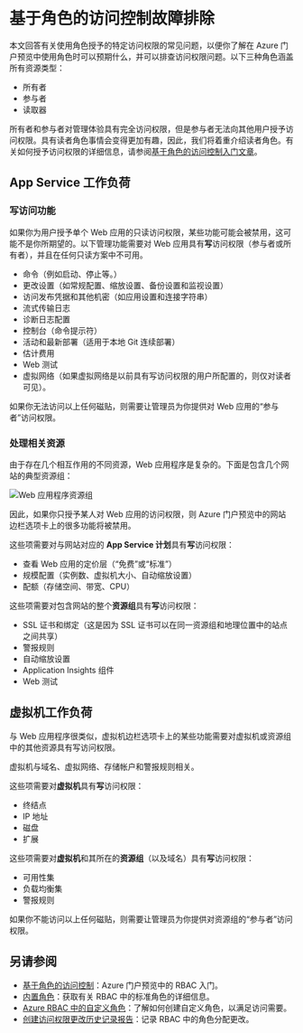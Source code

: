 <properties
    pageTitle="对 Azure RBAC 进行故障排除 | Azure"
    description="获取有关基于角色的访问控制资源问题或疑问的帮助。"
    services="azure-portal"
    documentationcenter="na"
    author="kgremban"
    manager="femila"
    editor="" />
<tags
    ms.assetid="df42cca2-02d6-4f3c-9d56-260e1eb7dc44"
    ms.service="active-directory"
    ms.workload="identity"
    ms.tgt_pltfrm="na"
    ms.devlang="na"
    ms.topic="article"
    ms.date="03/02/2017"
    wacn.date="04/05/2017"
    ms.author="kgremban" />  


# 基于角色的访问控制故障排除

本文回答有关使用角色授予的特定访问权限的常见问题，以便你了解在 Azure 门户预览中使用角色时可以预期什么，并可以排查访问权限问题。以下三种角色涵盖所有资源类型：

- 所有者
- 参与者
- 读取器

所有者和参与者对管理体验具有完全访问权限，但是参与者无法向其他用户授予访问权限。具有读者角色事情会变得更加有趣，因此，我们将着重介绍读者角色。有关如何授予访问权限的详细信息，请参阅[基于角色的访问控制入门文章](/documentation/articles/role-based-access-control-configure/)。

## App Service 工作负荷
### 写访问功能
如果你为用户授予单个 Web 应用的只读访问权限，某些功能可能会被禁用，这可能不是你所期望的。以下管理功能需要对 Web 应用具有**写**访问权限（参与者或所有者），并且在任何只读方案中不可用。

- 命令（例如启动、停止等。）
- 更改设置（如常规配置、缩放设置、备份设置和监视设置）
- 访问发布凭据和其他机密（如应用设置和连接字符串）
- 流式传输日志
- 诊断日志配置
- 控制台（命令提示符）
- 活动和最新部署（适用于本地 Git 连续部署）
- 估计费用
- Web 测试
- 虚拟网络（如果虚拟网络是以前具有写访问权限的用户所配置的，则仅对读者可见）。

如果你无法访问以上任何磁贴，则需要让管理员为你提供对 Web 应用的“参与者”访问权限。

### 处理相关资源
由于存在几个相互作用的不同资源，Web 应用程序是复杂的。下面是包含几个网站的典型资源组：

![Web 应用程序资源组](./media/role-based-access-control-troubleshooting/website-resource-model.png)

因此，如果你只授予某人对 Web 应用的访问权限，则 Azure 门户预览中的网站边栏选项卡上的很多功能将被禁用。

这些项需要对与网站对应的 **App Service 计划**具有**写**访问权限：

- 查看 Web 应用的定价层（“免费”或“标准”）
- 规模配置（实例数、虚拟机大小、自动缩放设置）
- 配额（存储空间、带宽、CPU）

这些项需要对包含网站的整个**资源组**具有**写**访问权限：

- SSL 证书和绑定（这是因为 SSL 证书可以在同一资源组和地理位置中的站点之间共享）
- 警报规则
- 自动缩放设置
- Application Insights 组件
- Web 测试

## 虚拟机工作负荷
与 Web 应用程序很类似，虚拟机边栏选项卡上的某些功能需要对虚拟机或资源组中的其他资源具有写访问权限。

虚拟机与域名、虚拟网络、存储帐户和警报规则相关。

这些项需要对**虚拟机**具有**写**访问权限：

- 终结点
- IP 地址
- 磁盘
- 扩展

这些项需要对**虚拟机**和其所在的**资源组**（以及域名）具有**写**访问权限：

- 可用性集
- 负载均衡集
- 警报规则

如果你不能访问以上任何磁贴，则需要让管理员为你提供对资源组的“参与者”访问权限。

## 另请参阅
- [基于角色的访问控制](/documentation/articles/role-based-access-control-configure/)：Azure 门户预览中的 RBAC 入门。
- [内置角色](/documentation/articles/role-based-access-built-in-roles/)：获取有关 RBAC 中的标准角色的详细信息。
- [Azure RBAC 中的自定义角色](/documentation/articles/role-based-access-control-custom-roles/)：了解如何创建自定义角色，以满足访问需要。
- [创建访问权限更改历史记录报告](/documentation/articles/role-based-access-control-access-change-history-report/)：记录 RBAC 中的角色分配更改。

<!---HONumber=Mooncake_0327_2017-->
<!---Update_Description: wording update -->
